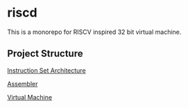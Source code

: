 # riscd

This is a monorepo for RISCV inspired 32 bit virtual machine.

## Project Structure
[Instruction Set Architecture](./isa/README.md)

[Assembler](./assembler/README.md)

[Virtual Machine](./vm/README.md)
